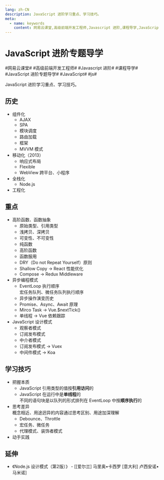 ```yaml
---
lang: zh-CN
description: JavaScript 进阶学习重点、学习技巧。
meta:
  - name: keywords
    content: 网易云课堂,高级前端开发工程师,Javascript 进阶,课程导学,JavaScript 进阶专题导学,JavaScript,js
---
```


# JavaScript 进阶专题导学

\#网易云课堂#
\#高级前端开发工程师#
\#Javascript 进阶#
\#课程导学#
\#JavaScript 进阶专题导学#
\#JavaScript#
\#js#

JavaScript 进阶学习重点、学习技巧。

## 历史

* 组件化
  * AJAX
  * SPA
  * 模块调度
  * 路由加载
  * 框架
  * MVVM 模式
* 移动化（2013）
  * 响应式布局
  * Flexible
  * WebView 跨平台、小程序
* 全栈化
  * Node.js
* 工程化

## 重点

* 高阶函数、函数抽象
  * 原始类型、引用类型
  * 浅拷贝、深拷贝
  * 可变性、不可变性
  * 纯函数
  * 高阶函数
  * 函数服用
  * DRY（Do not Repeat Yourself）原则
  * Shallow Copy -> React 性能优化
  * Compose -> Redux Middleware
* 异步编程模式
  * EventLoop 执行顺序  
    宏任务队列、微任务队列执行顺序
  * 异步操作演变历史
  * Promise、Async、Await 原理
  * Mirco Task -> Vue.$nextTick()
  * 单线程 -> Vue 依赖跟踪
* JavaScript 设计模式
  * 观察者模式
  * 订阅发布模式
  * 中介者模式
  * 订阅发布模式 -> Vuex
  * 中间件模式 -> Koa

## 学习技巧

* 把握本质
  * JavaScript 引用类型的值按**引用访问**的
  * JavaScript 在运行中是**单线程**的  
    不同的语句块是以队列的形式排列在 EventLoop 中按**顺序执行**的
* 思考差异  
  概念相近、用途迥异的内容通过思考区别、用途加深理解
  * Debounce、Throttle
  * 宏任务、微任务
  * 代理模式、装饰者模式
* 动手实践

## 延伸

* 《Node.js 设计模式（第2版）》 - [[爱尔兰] 马里奥•卡西罗 [意大利] 卢西安诺•马米诺]
